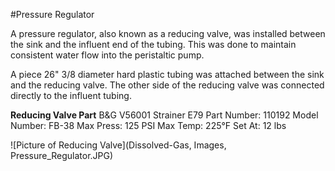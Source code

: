 #Pressure Regulator

A pressure regulator, also known as a reducing valve, was installed between the sink and the influent end of the tubing. This was done to maintain consistent water flow into the peristaltic pump.

A piece 26" 3/8 diameter hard plastic tubing was attached between the sink and the reducing valve. The other side of the reducing valve was connected directly to the influent tubing.

**Reducing Valve Part**
B&G V56001 Strainer E79
Part Number: 110192
Model Number: FB-38
Max Press: 125 PSI
Max Temp: 225°F
Set At: 12 lbs

![Picture of Reducing Valve](Dissolved-Gas, Images, Pressure_Regulator.JPG)
